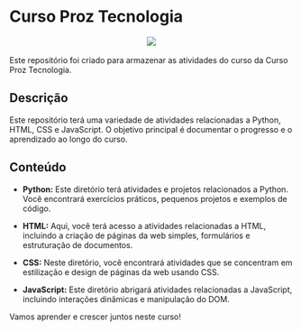 # Curso Proz Tecnologia

<div align="center">
  <img src="https://github.com/robsondionisio/curso-proz/assets/108960277/d8538012-5431-470e-b6a4-5ba8b39c73d8">
</div>
<br>
Este repositório foi criado para armazenar as atividades do curso da Curso Proz Tecnologia.

## Descrição

Este repositório terá uma variedade de atividades relacionadas a Python, HTML, CSS e JavaScript. O objetivo principal é documentar o progresso e o aprendizado ao longo do curso.

## Conteúdo

- **Python:** Este diretório terá atividades e projetos relacionados a Python. Você encontrará exercícios práticos, pequenos projetos e exemplos de código.

- **HTML:** Aqui, você terá acesso a atividades relacionadas a HTML, incluindo a criação de páginas da web simples, formulários e estruturação de documentos.

- **CSS:** Neste diretório, você encontrará atividades que se concentram em estilização e design de páginas da web usando CSS.

- **JavaScript:** Este diretório abrigará atividades relacionadas a JavaScript, incluindo interações dinâmicas e manipulação do DOM.

Vamos aprender e crescer juntos neste curso!

